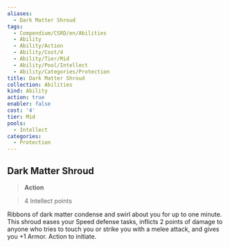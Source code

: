 ```yaml
---
aliases:
  - Dark Matter Shroud
tags:
  - Compendium/CSRD/en/Abilities
  - Ability
  - Ability/Action
  - Ability/Cost/4
  - Ability/Tier/Mid
  - Ability/Pool/Intellect
  - Ability/Categories/Protection
title: Dark Matter Shroud
collection: Abilities
kind: Ability
action: true
enabler: false
cost: '4'
tier: Mid
pools:
  - Intellect
categories:
  - Protection
---
```

## Dark Matter Shroud    
>**Action**    
>4 Intellect points  
    
Ribbons of dark matter condense and swirl about you for up to one minute. This shroud eases your Speed defense tasks, inflicts 2 points of damage to anyone who tries to touch you or strike you with a melee attack, and gives you +1 Armor. Action to initiate.